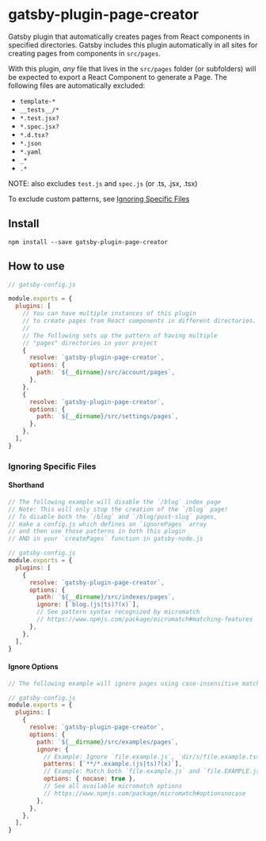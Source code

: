 # gatsby-plugin-page-creator

Gatsby plugin that automatically creates pages from React components in specified directories. Gatsby
includes this plugin automatically in all sites for creating pages from components in `src/pages`.

With this plugin, _any_ file that lives in the `src/pages` folder (or subfolders) will be expected to export a React Component to generate a Page. The following files are automatically excluded:

- `template-*`
- `__tests__/*`
- `*.test.jsx?`
- `*.spec.jsx?`
- `*.d.tsx?`
- `*.json`
- `*.yaml`
- `_*`
- `.*`

NOTE: also excludes `test.js` and `spec.js` (or .ts, .jsx, .tsx)

To exclude custom patterns, see [Ignoring Specific Files](#ignoring-specific-files)

## Install

`npm install --save gatsby-plugin-page-creator`

## How to use

```javascript
// gatsby-config.js

module.exports = {
  plugins: [
    // You can have multiple instances of this plugin
    // to create pages from React components in different directories.
    //
    // The following sets up the pattern of having multiple
    // "pages" directories in your project
    {
      resolve: `gatsby-plugin-page-creator`,
      options: {
        path: `${__dirname}/src/account/pages`,
      },
    },
    {
      resolve: `gatsby-plugin-page-creator`,
      options: {
        path: `${__dirname}/src/settings/pages`,
      },
    },
  ],
}
```

### Ignoring Specific Files

#### Shorthand

```javascript
// The following example will disable the `/blog` index page
// Note: This will only stop the creation of the `/blog` page!
// To disable both the `/blog` and `/blog/post-slug` pages,
// make a config.js which defines an `ignorePages` array
// and then use those patterns in both this plugin
// AND in your `createPages` function in gatsby-node.js

// gatsby-config.js
module.exports = {
  plugins: [
    {
      resolve: `gatsby-plugin-page-creator`,
      options: {
        path: `${__dirname}/src/indexes/pages`,
        ignore: [`blog.(js|ts)?(x)`],
        // See pattern syntax recognized by micromatch
        // https://www.npmjs.com/package/micromatch#matching-features
      },
    },
  ],
}
```

#### Ignore Options

```javascript
// The following example will ignore pages using case-insensitive matching

// gatsby-config.js
module.exports = {
  plugins: [
    {
      resolve: `gatsby-plugin-page-creator`,
      options: {
        path: `${__dirname}/src/examples/pages`,
        ignore: {
          // Example: Ignore `file.example.js`, `dir/s/file.example.tsx`
          patterns: [`**/*.example.(js|ts)?(x)`],
          // Example: Match both `file.example.js` and `file.EXAMPLE.js`
          options: { nocase: true },
          // See all available micromatch options
          // https://www.npmjs.com/package/micromatch#optionsnocase
        },
      },
    },
  ],
}
```
